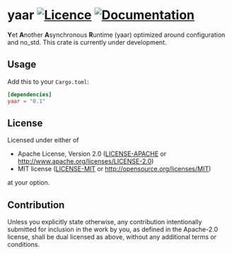 yaar
[![Licence](https://img.shields.io/badge/license-MIT%20or%20Apache-blue.svg)](#License)
[![Documentation](https://docs.rs/yaar/badge.svg)](https://docs.rs/yaar/)
====

**Y**et **A**nother **A**synchronous **R**untime (yaar)
optimized around configuration and no_std. This crate is currently under development.

## Usage
Add this to your `Cargo.toml`:
```toml
[dependencies]
yaar = "0.1"
```

## License

Licensed under either of

 * Apache License, Version 2.0
   ([LICENSE-APACHE](LICENSE-APACHE) or http://www.apache.org/licenses/LICENSE-2.0)
 * MIT license
   ([LICENSE-MIT](LICENSE-MIT) or http://opensource.org/licenses/MIT)

at your option.

## Contribution

Unless you explicitly state otherwise, any contribution intentionally submitted
for inclusion in the work by you, as defined in the Apache-2.0 license, shall be
dual licensed as above, without any additional terms or conditions.